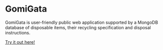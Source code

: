 # GomiGata
GomiGata is user-friendly public web application supported by a MongoDB database of disposable items, their recycling specification and disposal instructions.

[Try it out here!](https://gomiapi-production.up.railway.app/)
